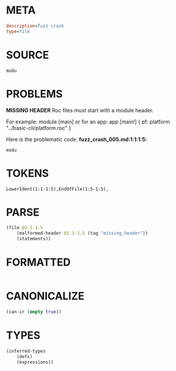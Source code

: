 # META
~~~ini
description=fuzz crash
type=file
~~~
# SOURCE
~~~roc
modu
~~~
# PROBLEMS
**MISSING HEADER**
Roc files must start with a module header.

For example:
        module [main]
or for an app:
        app [main!] { pf: platform "../basic-cli/platform.roc" }

Here is the problematic code:
**fuzz_crash_005.md:1:1:1:5:**
```roc
modu
```


# TOKENS
~~~zig
LowerIdent(1:1-1:5),EndOfFile(1:5-1:5),
~~~
# PARSE
~~~clojure
(file @1.1-1.5
	(malformed-header @1.1-1.5 (tag "missing_header"))
	(statements))
~~~
# FORMATTED
~~~roc

~~~
# CANONICALIZE
~~~clojure
(can-ir (empty true))
~~~
# TYPES
~~~clojure
(inferred-types
	(defs)
	(expressions))
~~~
